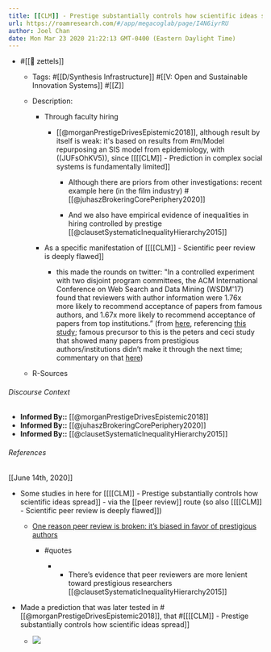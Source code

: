 ```yaml
---
title: [[CLM]] - Prestige substantially controls how scientific ideas spread
url: https://roamresearch.com/#/app/megacoglab/page/I4N6iyrRU
author: Joel Chan
date: Mon Mar 23 2020 21:22:13 GMT-0400 (Eastern Daylight Time)
---
```


- #[[🌲 zettels]]

    - Tags: #[[D/Synthesis Infrastructure]] #[[V: Open and Sustainable Innovation Systems]] #[[Z]]

    - Description:

        - Through faculty hiring

            - [[@morganPrestigeDrivesEpistemic2018]], although result by itself is weak: it's based on results from #m/Model repurposing an SIS model from epidemiology, with ((JUFsOhKV5)), since [[[[CLM]] - Prediction in complex social systems is fundamentally limited]]

                - Although there are priors from other investigations: recent example here (in the film industry) #[[@juhaszBrokeringCorePeriphery2020]]

                - And we also have empirical evidence of inequalities in hiring controlled by prestige [[@clausetSystematicInequalityHierarchy2015]]

        - As a specific manifestation of [[[[CLM]] - Scientific peer review is deeply flawed]]

            - this made the rounds on twitter: "In a controlled experiment with two disjoint program committees, the ACM International Conference on Web Search and Data Mining (WSDM'17) found that reviewers with author information were 1.76x more likely to recommend acceptance of papers from famous authors, and 1.67x more likely to recommend acceptance of papers from top institutions.” (from [here](https://cacm.acm.org/magazines/2018/6/228027-effectiveness-of-anonymization-in-double-blind-review/fulltext#R6), referencing [this study](https://arxiv.org/pdf/1702.00502.pdf); famous precursor to this is the peters and ceci study that showed many papers from prestigious authors/institutions didn’t make it through the next time; commentary on that [here](https://thewinnower.com/discussions/7-_the-_peters-_ceci-_study-_of-_journal-_publications))

    - R-Sources

###### Discourse Context

- **Informed By::** [[@morganPrestigeDrivesEpistemic2018]]
- **Informed By::** [[@juhaszBrokeringCorePeriphery2020]]
- **Informed By::** [[@clausetSystematicInequalityHierarchy2015]]

###### References

[[June 14th, 2020]]

- Some studies in here for [[[[CLM]] - Prestige substantially controls how scientific ideas spread]] - via the [[peer review]] route (so also [[[[CLM]] - Scientific peer review is deeply flawed]])

    - [One reason peer review is broken: it’s biased in favor of prestigious authors](https://www.vox.com/science-and-health/2016/11/29/13770988/peer-review-bias-authors)

        - #quotes

            - - There’s evidence that peer reviewers are more lenient toward prestigious researchers
[[@clausetSystematicInequalityHierarchy2015]]

- Made a prediction that was later tested in #[[@morganPrestigeDrivesEpistemic2018]], that #[[[[CLM]] - Prestige substantially controls how scientific ideas spread]]

    - ![](https://firebasestorage.googleapis.com/v0/b/firescript-577a2.appspot.com/o/imgs%2Fapp%2Fmegacoglab%2FzMbfwhIbjc.png?alt=media&token=6b3b7430-87b8-45fe-8a2b-d7af74fac11f)
